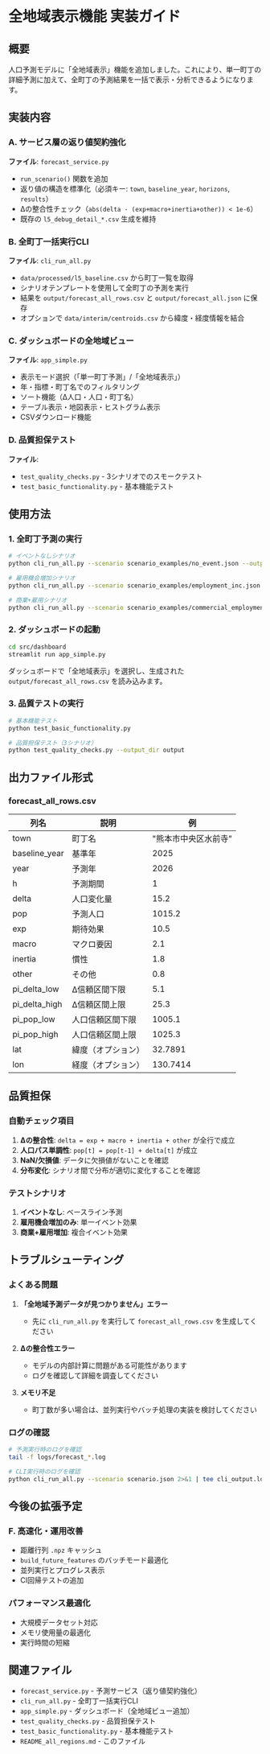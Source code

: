# 全地域表示機能 実装ガイド

## 概要

人口予測モデルに「全地域表示」機能を追加しました。これにより、単一町丁の詳細予測に加えて、全町丁の予測結果を一括で表示・分析できるようになります。

## 実装内容

### A. サービス層の返り値契約強化

**ファイル**: `forecast_service.py`

- `run_scenario()` 関数を追加
- 返り値の構造を標準化（必須キー: `town`, `baseline_year`, `horizons`, `results`）
- Δの整合性チェック（`abs(delta - (exp+macro+inertia+other)) < 1e-6`）
- 既存の `l5_debug_detail_*.csv` 生成を維持

### B. 全町丁一括実行CLI

**ファイル**: `cli_run_all.py`

- `data/processed/l5_baseline.csv` から町丁一覧を取得
- シナリオテンプレートを使用して全町丁の予測を実行
- 結果を `output/forecast_all_rows.csv` と `output/forecast_all.json` に保存
- オプションで `data/interim/centroids.csv` から緯度・経度情報を結合

### C. ダッシュボードの全地域ビュー

**ファイル**: `app_simple.py`

- 表示モード選択（「単一町丁予測」/「全地域表示」）
- 年・指標・町丁名でのフィルタリング
- ソート機能（Δ人口・人口・町丁名）
- テーブル表示・地図表示・ヒストグラム表示
- CSVダウンロード機能

### D. 品質担保テスト

**ファイル**: 
- `test_quality_checks.py` - 3シナリオでのスモークテスト
- `test_basic_functionality.py` - 基本機能テスト

## 使用方法

### 1. 全町丁予測の実行

```bash
# イベントなしシナリオ
python cli_run_all.py --scenario scenario_examples/no_event.json --output_dir output

# 雇用機会増加シナリオ
python cli_run_all.py --scenario scenario_examples/employment_inc.json --output_dir output

# 商業+雇用シナリオ
python cli_run_all.py --scenario scenario_examples/commercial_employment.json --output_dir output
```

### 2. ダッシュボードの起動

```bash
cd src/dashboard
streamlit run app_simple.py
```

ダッシュボードで「全地域表示」を選択し、生成された `output/forecast_all_rows.csv` を読み込みます。

### 3. 品質テストの実行

```bash
# 基本機能テスト
python test_basic_functionality.py

# 品質担保テスト（3シナリオ）
python test_quality_checks.py --output_dir output
```

## 出力ファイル形式

### forecast_all_rows.csv

| 列名 | 説明 | 例 |
|------|------|-----|
| town | 町丁名 | "熊本市中央区水前寺" |
| baseline_year | 基準年 | 2025 |
| year | 予測年 | 2026 |
| h | 予測期間 | 1 |
| delta | 人口変化量 | 15.2 |
| pop | 予測人口 | 1015.2 |
| exp | 期待効果 | 10.5 |
| macro | マクロ要因 | 2.1 |
| inertia | 慣性 | 1.8 |
| other | その他 | 0.8 |
| pi_delta_low | Δ信頼区間下限 | 5.1 |
| pi_delta_high | Δ信頼区間上限 | 25.3 |
| pi_pop_low | 人口信頼区間下限 | 1005.1 |
| pi_pop_high | 人口信頼区間上限 | 1025.3 |
| lat | 緯度（オプション） | 32.7891 |
| lon | 経度（オプション） | 130.7414 |

## 品質担保

### 自動チェック項目

1. **Δの整合性**: `delta = exp + macro + inertia + other` が全行で成立
2. **人口パス単調性**: `pop[t] = pop[t-1] + delta[t]` が成立
3. **NaN/欠損値**: データに欠損値がないことを確認
4. **分布変化**: シナリオ間で分布が適切に変化することを確認

### テストシナリオ

1. **イベントなし**: ベースライン予測
2. **雇用機会増加のみ**: 単一イベント効果
3. **商業+雇用増加**: 複合イベント効果

## トラブルシューティング

### よくある問題

1. **「全地域予測データが見つかりません」エラー**
   - 先に `cli_run_all.py` を実行して `forecast_all_rows.csv` を生成してください

2. **Δの整合性エラー**
   - モデルの内部計算に問題がある可能性があります
   - ログを確認して詳細を調査してください

3. **メモリ不足**
   - 町丁数が多い場合は、並列実行やバッチ処理の実装を検討してください

### ログの確認

```bash
# 予測実行時のログを確認
tail -f logs/forecast_*.log

# CLI実行時のログを確認
python cli_run_all.py --scenario scenario.json 2>&1 | tee cli_output.log
```

## 今後の拡張予定

### F. 高速化・運用改善

- 距離行列 `.npz` キャッシュ
- `build_future_features` のバッチモード最適化
- 並列実行とプログレス表示
- CI回帰テストの追加

### パフォーマンス最適化

- 大規模データセット対応
- メモリ使用量の最適化
- 実行時間の短縮

## 関連ファイル

- `forecast_service.py` - 予測サービス（返り値契約強化）
- `cli_run_all.py` - 全町丁一括実行CLI
- `app_simple.py` - ダッシュボード（全地域ビュー追加）
- `test_quality_checks.py` - 品質担保テスト
- `test_basic_functionality.py` - 基本機能テスト
- `README_all_regions.md` - このファイル
